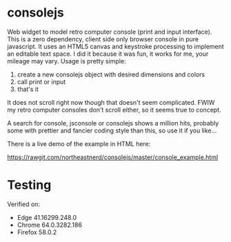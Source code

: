 # consolejs
Web widget to model retro computer console (print and input interface). This is a zero dependency, client side only browser console in pure javascript. It uses an HTML5 canvas and keystroke processing to implement an editable text space. I did it because it was fun, it works for me, your mileage may vary. Usage is pretty simple:

  1) create a new consolejs object with desired dimensions and colors
  2) call print or input
  3) that's it
  
It does not scroll right now though that doesn't seem complicated. FWIW my retro computer consoles don't scroll either, so it seems true to concept.

A search for console, jsconsole or consolejs shows a million hits, probably some with prettier and fancier coding style than this, so use it if you like...

There is a live demo of the example in HTML here:

https://rawgit.com/northeastnerd/consolejs/master/console_example.html

# Testing
Verified on:
* Edge 41.16299.248.0
* Chrome 64.0.3282.186
* Firefox 58.0.2
